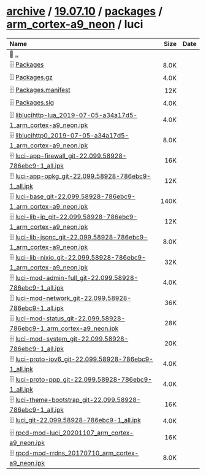 ---
---

# [archive](/archive/) / [19.07.10](/archive/19.07.10/) / [packages](/archive/19.07.10/packages/) / [arm_cortex-a9_neon](/archive/19.07.10/packages/arm_cortex-a9_neon/) / luci


| Name | Size | Date |
|:---|---:|---|
| 📁 [..](../) | | |
| 🗄️ [Packages](./Packages) | 8.0K | |
| 🗄️ [Packages.gz](./Packages.gz) | 4.0K | |
| 🗄️ [Packages.manifest](./Packages.manifest) | 12K | |
| 🗄️ [Packages.sig](./Packages.sig) | 4.0K | |
| 🗄️ [liblucihttp-lua_2019-07-05-a34a17d5-1_arm_cortex-a9_neon.ipk](./liblucihttp-lua_2019-07-05-a34a17d5-1_arm_cortex-a9_neon.ipk) | 4.0K | |
| 🗄️ [liblucihttp0_2019-07-05-a34a17d5-1_arm_cortex-a9_neon.ipk](./liblucihttp0_2019-07-05-a34a17d5-1_arm_cortex-a9_neon.ipk) | 8.0K | |
| 🗄️ [luci-app-firewall_git-22.099.58928-786ebc9-1_all.ipk](./luci-app-firewall_git-22.099.58928-786ebc9-1_all.ipk) | 16K | |
| 🗄️ [luci-app-opkg_git-22.099.58928-786ebc9-1_all.ipk](./luci-app-opkg_git-22.099.58928-786ebc9-1_all.ipk) | 12K | |
| 🗄️ [luci-base_git-22.099.58928-786ebc9-1_arm_cortex-a9_neon.ipk](./luci-base_git-22.099.58928-786ebc9-1_arm_cortex-a9_neon.ipk) | 140K | |
| 🗄️ [luci-lib-ip_git-22.099.58928-786ebc9-1_arm_cortex-a9_neon.ipk](./luci-lib-ip_git-22.099.58928-786ebc9-1_arm_cortex-a9_neon.ipk) | 12K | |
| 🗄️ [luci-lib-jsonc_git-22.099.58928-786ebc9-1_arm_cortex-a9_neon.ipk](./luci-lib-jsonc_git-22.099.58928-786ebc9-1_arm_cortex-a9_neon.ipk) | 8.0K | |
| 🗄️ [luci-lib-nixio_git-22.099.58928-786ebc9-1_arm_cortex-a9_neon.ipk](./luci-lib-nixio_git-22.099.58928-786ebc9-1_arm_cortex-a9_neon.ipk) | 32K | |
| 🗄️ [luci-mod-admin-full_git-22.099.58928-786ebc9-1_all.ipk](./luci-mod-admin-full_git-22.099.58928-786ebc9-1_all.ipk) | 4.0K | |
| 🗄️ [luci-mod-network_git-22.099.58928-786ebc9-1_all.ipk](./luci-mod-network_git-22.099.58928-786ebc9-1_all.ipk) | 36K | |
| 🗄️ [luci-mod-status_git-22.099.58928-786ebc9-1_arm_cortex-a9_neon.ipk](./luci-mod-status_git-22.099.58928-786ebc9-1_arm_cortex-a9_neon.ipk) | 28K | |
| 🗄️ [luci-mod-system_git-22.099.58928-786ebc9-1_all.ipk](./luci-mod-system_git-22.099.58928-786ebc9-1_all.ipk) | 20K | |
| 🗄️ [luci-proto-ipv6_git-22.099.58928-786ebc9-1_all.ipk](./luci-proto-ipv6_git-22.099.58928-786ebc9-1_all.ipk) | 4.0K | |
| 🗄️ [luci-proto-ppp_git-22.099.58928-786ebc9-1_all.ipk](./luci-proto-ppp_git-22.099.58928-786ebc9-1_all.ipk) | 4.0K | |
| 🗄️ [luci-theme-bootstrap_git-22.099.58928-786ebc9-1_all.ipk](./luci-theme-bootstrap_git-22.099.58928-786ebc9-1_all.ipk) | 16K | |
| 🗄️ [luci_git-22.099.58928-786ebc9-1_all.ipk](./luci_git-22.099.58928-786ebc9-1_all.ipk) | 4.0K | |
| 🗄️ [rpcd-mod-luci_20201107_arm_cortex-a9_neon.ipk](./rpcd-mod-luci_20201107_arm_cortex-a9_neon.ipk) | 16K | |
| 🗄️ [rpcd-mod-rrdns_20170710_arm_cortex-a9_neon.ipk](./rpcd-mod-rrdns_20170710_arm_cortex-a9_neon.ipk) | 8.0K | |

